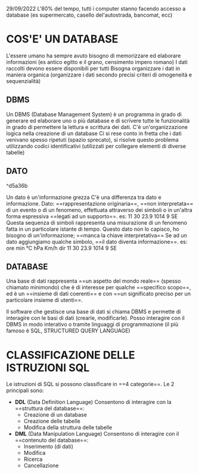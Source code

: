 29/09/2022
L'80% del tempo, tutti i computer stanno facendo accesso a database (es supermercato, casello del'autostrada, bancomat, ecc)


# COS'E' UN DATABASE
L'essere umano ha sempre avuto bisogno di memorizzare ed elaborare informazioni (es antico egitto e il grano, censimento impero romano)
I dati raccolti devono essere disponibili per tutti
Bisogna organizzare i dati in maniera organica (organizzare i dati secondo precisi criteri di omogeneità e sequenzialità)

## DBMS
Un DBMS (Database Management System) è un programma in grado di generare ed elaborare uno o più database e di scrivere tutte le funzionalità in grado di permettere la lettura e scrittura dei dati.
C'è un'organizzazione logica nella creazione di un database
Ci si rese conto in fretta che i dati venivano spesso ripetuti (spazio sprecato), si risolve questo problema utilizzando codici identificativi (utilizzati per collegare elementi di diverse tabelle)

## DATO

^d5a36b

Un dato è un'informazione grezza
C'è una differenza tra dato e informazione.
Dato: ==rappresentazione originaria==, ==non interpretata== di un evento o di un fenomeno, effettuata attraverso dei simboli o in un'altra forma espressiva ==legati ad un supporto==.
	es:
	11 30 23.9 1014 9 SE
	Questa sequenza di simboli rappresenta una misurazione di un fenomeno fatta in un particolare istante di tempo.
	Questo dato non lo capisco, ho bisogno di un'informazione; ==manca la chiave interpretativa==
Se ad un dato aggiungiamo qualche simbolo, ==il dato diventa informazione==.
	es:
	ore    min     °C      hPa    Km/h    dir
	 11     30     23.9    1014       9       SE

## DATABASE
Una base di dati rappresenta ==un aspetto del mondo reale== (spesso chiamato minimondo) che è di interesse per qualche ==specifico scopo==, ed è un ==insieme di dati coerenti== e con ==un significato preciso per un particolare insieme di utenti==.

Il software che gestisce una base di dati si chiama DBMS e permette di interagire con le basi di dati (crearle, modificarle).
Posso interagire con il DBMS in modo interativo o tramite linguaggi di programmazione (il più famoso è SQL, STRUCTURED QUERY LANGUAGE)

# CLASSIFICAZIONE DELLE ISTRUZIONI SQL
Le istruzioni di SQL si possono classificare in ==4 categorie==.
Le 2 principali sono:
- **DDL** (Data Definition Language)
	Consentono di interagire con la ==struttura del database==:
	- Creazione di un database
	- Creazione delle tabelle
	- Modifica della struttura delle tabelle
- **DML** (Data Manipulation Language)
	Consentono di interagire con il ==contenuto del database==:
	- Inserimento (di dati)
	- Modifica
	- Ricerca
	- Cancellazione